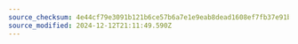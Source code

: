 ```yaml
---
source_checksum: 4e44cf79e3091b121b6ce57b6a7e1e9eab8dead1608ef7fb37e91bc94e8f0e42
source_modified: 2024-12-12T21:11:49.590Z
---
```


